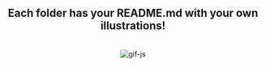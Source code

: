 <h2 align="center">Each folder has your README.md with your own illustrations!</h2>
<br>
<div align="center">
<img src="https://i.imgur.com/MPq6zzH.gif" alt="gif-js"> 
</div>
<br>
